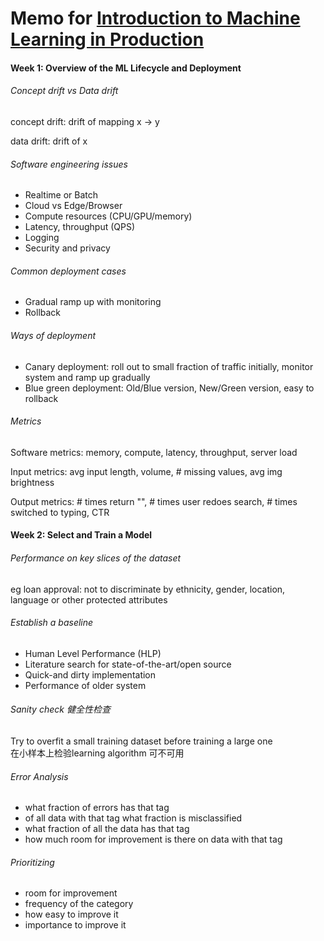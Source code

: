 # Memo for [Introduction to Machine Learning in Production](https://www.coursera.org/learn/introduction-to-machine-learning-in-production/home/welcome)

#### Week 1: Overview of the ML Lifecycle and Deployment

###### Concept drift vs Data drift

concept drift: drift of mapping x -> y

data drift: drift of x

###### Software engineering issues
- Realtime or Batch
- Cloud vs Edge/Browser
- Compute resources (CPU/GPU/memory)
- Latency, throughput (QPS)
- Logging
- Security and privacy

###### Common deployment cases
- Gradual ramp up with monitoring
- Rollback

###### Ways of deployment
- Canary deployment: roll out to small fraction of traffic initially, monitor system and ramp up gradually
- Blue green deployment: Old/Blue version, New/Green version, easy to rollback

###### Metrics

Software metrics: memory, compute, latency, throughput, server load

Input metrics: avg input length, volume, # missing values, avg img brightness

Output metrics: # times return "", # times user redoes search, # times switched to typing, CTR

#### Week 2: Select and Train a Model

###### Performance on key slices of the dataset
eg loan approval: not to discriminate by ethnicity, gender, location, language or other protected attributes

###### Establish a baseline
- Human Level Performance (HLP)
- Literature search for state-of-the-art/open source
- Quick-and dirty implementation
- Performance of older system

###### Sanity check 健全性检查
Try to overfit a small training dataset before training a large one  
在小样本上检验learning algorithm 可不可用

###### Error Analysis
- what fraction of errors has that tag
- of all data with that tag what fraction is misclassified
- what fraction of all the data has that tag
- how much room for improvement is there on data with that tag

###### Prioritizing
- room for improvement
- frequency of the category
- how easy to improve it
- importance to improve it
